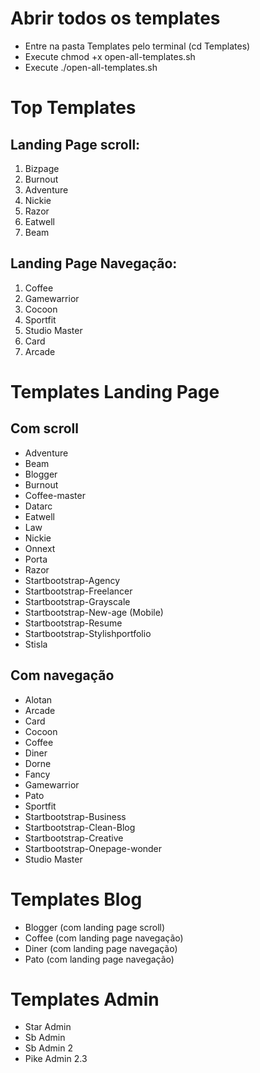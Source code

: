 # Abrir todos os templates
- Entre na pasta Templates pelo terminal (cd Templates)
- Execute chmod +x open-all-templates.sh
- Execute ./open-all-templates.sh

# Top Templates

## Landing Page scroll:
1. Bizpage
2. Burnout
3. Adventure
4. Nickie
5. Razor
6. Eatwell
7. Beam
 

## Landing Page Navegação:
1. Coffee
2. Gamewarrior
3. Cocoon
4. Sportfit
5. Studio Master
6. Card
7. Arcade
 

# Templates Landing Page

## Com scroll

- Adventure
- Beam
- Blogger
- Burnout
- Coffee-master
- Datarc
- Eatwell
- Law
- Nickie
- Onnext
- Porta
- Razor
- Startbootstrap-Agency
- Startbootstrap-Freelancer
- Startbootstrap-Grayscale
- Startbootstrap-New-age (Mobile)
- Startbootstrap-Resume
- Startbootstrap-Stylishportfolio
- Stisla

## Com navegação

- Alotan
- Arcade
- Card
- Cocoon
- Coffee
- Diner
- Dorne
- Fancy
- Gamewarrior
- Pato
- Sportfit
- Startbootstrap-Business
- Startbootstrap-Clean-Blog
- Startbootstrap-Creative
- Startbootstrap-Onepage-wonder
- Studio Master

# Templates Blog
- Blogger (com landing page scroll)
- Coffee (com landing page navegação)
- Diner (com landing page navegação)
- Pato (com landing page navegação)

# Templates Admin
- Star Admin
- Sb Admin
- Sb Admin 2
- Pike Admin 2.3
